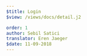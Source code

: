 ```yaml
---
$title: Login
$view: /views/docs/detail.j2

order: 1
author: Sebil Satici
translator: Eren Jaeger
$date: 11-09-2018
---
```


